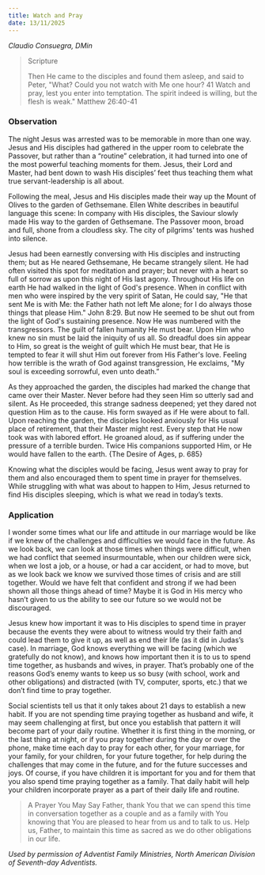 ```yaml
---
title: Watch and Pray
date: 13/11/2025
---
```


_Claudio Consuegra, DMin_

> <p>Scripture</p>
> Then He came to the disciples and found them asleep, and said to Peter, "What? Could you not watch with Me one hour? 41 Watch and pray, lest you enter into temptation. The spirit indeed is willing, but the flesh is weak." Matthew 26:40-41

### Observation

The night Jesus was arrested was to be memorable in more than one way. Jesus and His disciples had gathered in the upper room to celebrate the Passover, but rather than a “routine” celebration, it had turned into one of the most powerful teaching moments for them. Jesus, their Lord and Master, had bent down to wash His disciples’ feet thus teaching them what true servant-leadership is all about.

Following the meal, Jesus and His disciples made their way up the Mount of Olives to the garden of Gethsemane. Ellen White describes in beautiful language this scene: In company with His disciples, the Saviour slowly made His way to the garden of Gethsemane. The Passover moon, broad and full, shone from a cloudless sky. The city of pilgrims' tents was hushed into silence.

Jesus had been earnestly conversing with His disciples and instructing them; but as He neared Gethsemane, He became strangely silent. He had often visited this spot for meditation and prayer; but never with a heart so full of sorrow as upon this night of His last agony. Throughout His life on earth He had walked in the light of God's presence. When in conflict with men who were inspired by the very spirit of Satan, He could say, "He that sent Me is with Me: the Father hath not left Me alone; for I do always those things that please Him." John 8:29. But now He seemed to be shut out from the light of God's sustaining presence. Now He was numbered with the transgressors. The guilt of fallen humanity He must bear. Upon Him who knew no sin must be laid the iniquity of us all. So dreadful does sin appear to Him, so great is the weight of guilt which He must bear, that He is tempted to fear it will shut Him out forever from His Father's love. Feeling how terrible is the wrath of God against transgression, He exclaims, "My soul is exceeding sorrowful, even unto death.”

As they approached the garden, the disciples had marked the change that came over their Master. Never before had they seen Him so utterly sad and silent. As He proceeded, this strange sadness deepened; yet they dared not question Him as to the cause. His form swayed as if He were about to fall. Upon reaching the garden, the disciples looked anxiously for His usual place of retirement, that their Master might rest. Every step that He now took was with labored effort. He groaned aloud, as if suffering under the pressure of a terrible burden. Twice His companions supported Him, or He would have fallen to the earth. {The Desire of Ages, p. 685}

Knowing what the disciples would be facing, Jesus went away to pray for them and also encouraged them to spent time in prayer for themselves. While struggling with what was about to happen to Him, Jesus returned to find His disciples sleeping, which is what we read in today’s texts.

### Application

I wonder some times what our life and attitude in our marriage would be like if we knew of the challenges and difficulties we would face in the future. As we look back, we can look at those times when things were difficult, when we had conflict that seemed insurmountable, when our children were sick, when we lost a job, or a house, or had a car accident, or had to move, but as we look back we know we survived those times of crisis and are still together. Would we have felt that confident and strong if we had been shown all those things ahead of time? Maybe it is God in His mercy who hasn’t given to us the ability to see our future so we would not be discouraged.

Jesus knew how important it was to His disciples to spend time in prayer because the events they were about to witness would try their faith and could lead them to give it up, as well as end their life (as it did in Judas’s case). In marriage, God knows everything we will be facing (which we gratefully do not know), and knows how important then it is to us to spend time together, as husbands and wives, in prayer. That’s probably one of the reasons God’s enemy wants to keep us so busy (with school, work and other obligations) and distracted (with TV, computer, sports, etc.) that we don’t find time to pray together.

Social scientists tell us that it only takes about 21 days to establish a new habit. If you are not spending time praying together as husband and wife, it may seem challenging at first, but once you establish that pattern it will become part of your daily routine. Whether it is first thing in the morning, or the last thing at night, or if you pray together during the day or over the phone, make time each day to pray for each other, for your marriage, for your family, for your children, for your future together, for help during the challenges that may come in the future, and for the future successes and joys. Of course, if you have children it is important for you and for them that you also spend time praying together as a family. That daily habit will help your children incorporate prayer as a part of their daily life and routine.

> <callout>A Prayer You May Say</callout>
> Father, thank You that we can spend this time in conversation together as a couple and as a family with You knowing that You are pleased to hear from us and to talk to us. Help us, Father, to maintain this time as sacred as we do other obligations in our life.

_Used by permission of Adventist Family Ministries, North American Division of Seventh-day Adventists._